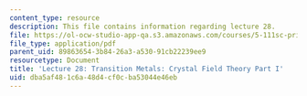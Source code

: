 ```yaml
---
content_type: resource
description: This file contains information regarding lecture 28.
file: https://ol-ocw-studio-app-qa.s3.amazonaws.com/courses/5-111sc-principles-of-chemical-science-fall-2014/dba5af481c6a48d4cf0cba53044e46eb_MIT5_111F14_Lecture28.pdf
file_type: application/pdf
parent_uid: 89863654-3b84-26a3-a530-91cb22239ee9
resourcetype: Document
title: 'Lecture 28: Transition Metals: Crystal Field Theory Part I'
uid: dba5af48-1c6a-48d4-cf0c-ba53044e46eb
---
```

